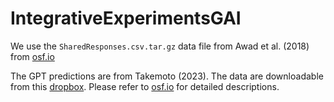 # IntegrativeExperimentsGAI

We use the `SharedResponses.csv.tar.gz` data file from Awad et al. (2018) from [osf.io](https://osf.io/3hvt2/?view_only=4bb49492edee4a8eb1758552a362a2cf)

The GPT predictions are from Takemoto (2023). The data are downloadable from this [dropbox](https://www.dropbox.com/sh/1y8imez75gz2i92/AAAuOwOz20ohZ8F6A1KF_kiCa?dl=0). Please refer to [osf.io](https://osf.io/wt6mc?view_only=4bb49492edee4a8eb1758552a362a2cf) for detailed descriptions.